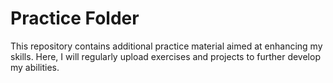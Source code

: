 # Practice Folder
This repository contains additional practice material aimed at enhancing my skills. Here, I will regularly upload exercises and projects to further develop my abilities.
